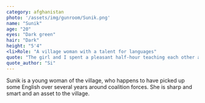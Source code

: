 ```yaml
---
category: afghanistan
photo: '/assets/img/gunroom/Sunik.png'
name: "Sunik"
age: "20"
eyes: "Dark green"
hair: "Dark" 
height: "5'4"
<li>Role: "A village woman with a talent for languages" 
quote: "The girl and I spent a pleasant half-hour teaching each other a few words of our native languages while the jast and his elders looked on with amusement. It was a nice, harmless interlude in an otherwise bad situation."
quote_author: "Si"
---
```


Sunik is a young woman of the village, who happens to have picked up some English over several years around coalition forces. She is sharp and smart and an asset to the village.